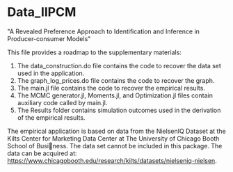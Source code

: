 # Data_IIPCM

"A Revealed Preference Approach to Identification and Inference in Producer-consumer Models"

This file provides a roadmap to the supplementary materials:
1. The data_construction.do file contains the code to recover the data set used in the
application.
2. The graph_log_prices.do file contains the code to recover the graph.
3. The main.jl file contains the code to recover the empirical results.
4. The MCMC generator.jl, Moments.jl, and Optimization.jl files contain auxiliary
code called by main.jl.
5. The Results folder contains simulation outcomes used in the derivation of the
empirical results.

The empirical application is based on data from the NielsenIQ Dataset at the Kilts
Center for Marketing Data Center at The University of Chicago Booth School of Business. The data set cannot be included in this package. The data can be acquired at:
https://www.chicagobooth.edu/research/kilts/datasets/nielseniq-nielsen.
